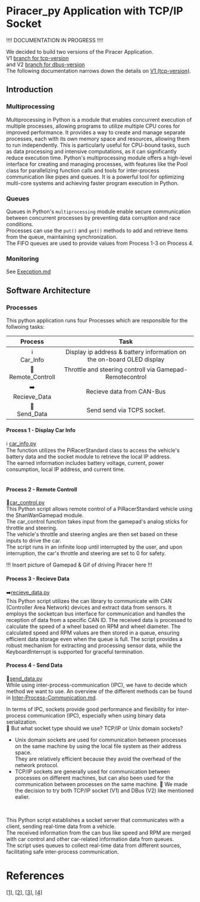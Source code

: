 # Piracer_py Application with TCP/IP Socket

!!!! DOCUMENTATION IN PROGRESS !!!!

We decided to build two versions of the Piracer Application. <br>
V1 [branch for tcp-version](/Shuta-syd/DES02-PiRacer-instrument/tree/tcp-version) <br>  and V2 [branch for dbus-version](/Shuta-syd/DES02-PiRacer-instrument/tree/dbus-version) <br>
The following documentation narrows down the details on [V1 (tcp-version)](/Shuta-syd/DES02-PiRacer-instrument/tree/tcp-version). 

## Introduction
### Multiprocessing
Multiprocessing in Python is a module that enables concurrent execution of multiple processes, allowing programs to utilize multiple CPU cores for improved performance. It provides a way to create and manage separate processes, each with its own memory space and resources, allowing them to run independently. This is particularly useful for CPU-bound tasks, such as data processing and intensive computations, as it can significantly reduce execution time. Python's multiprocessing module offers a high-level interface for creating and managing processes, with features like the Pool class for parallelizing function calls and tools for inter-process communication like pipes and queues. It is a powerful tool for optimizing multi-core systems and achieving faster program execution in Python.

### Queues
Queues in Python's `multiprocessing` module enable secure communication between concurrent processes by preventing data corruption and race conditions. <br>
Processes can use the `put()` and `get()` methods to add and retrieve items from the queue, maintaining synchronization. <br>
The FIFO queues are used to provide values from Process 1-3 on Process 4. <br>

### Monitoring
See [Execption.md](../docs/exception.md) 

## Software Architecture
### Processes
This python application runs four Processes which are responsible for the follwoing tasks: 

|Process			   |Task																	|
|:--------------------:|:----------------------------------------------------------------------:|
| ℹ️ <br>Car_Info		   | Display ip address & battery information on the on-board OLED display	|         
| 🚗 <br> Remote_Controll   | Throttle and steering controll via Gamepad-Remotecontrol    			|
| ➡️ <br> Recieve_Data | Recieve data from CAN-Bus                                   				|
| 📡 <br> Send_Data | Send send via TCPS socket. 				|

#### Process 1 - Display Car Info
ℹ️ [car_info.py](../app/piracer_py/process/car_info.py) <br>
The function utilizes the PiRacerStandard class to access the vehicle's battery data and the socket module to retrieve the local IP address.<br>
The earned information includes battery voltage, current, power consumption, local IP address, and current time. <br>
 <br>

#### Process 2 -  Remote Controll 
🚗[car_control.py](../app/piracer_py/process/car_control.py) <br>
This Python script allows remote control of a PiRacerStandard vehicle using the ShanWanGamepad module. <br>
The car_control function takes input from the gamepad's analog sticks for throttle and steering. <br>
The vehicle's throttle and steering angles are then set based on these inputs to drive the car. <br>
The script runs in an infinite loop until interrupted by the user, and upon interruption, the car's throttle and steering are set to 0 for safety. <br>

!!! Insert picture of Gamepad & Gif of driving Piracer here !!! <br>

#### Process 3 - Recieve Data 
➡️[recieve_data.py](../app/piracer_py/process/recieve_data.py) <br>
This Python script utilizes the can library to communicate with CAN (Controller Area Network) devices and extract data from sensors. It employs the socketcan bus interface for communication and handles the reception of data from a specific CAN ID. The received data is processed to calculate the speed of a wheel based on RPM and wheel diameter. The calculated speed and RPM values are then stored in a queue, ensuring efficient data storage even when the queue is full. The script provides a robust mechanism for extracting and processing sensor data, while the KeyboardInterrupt is supported for graceful termination.

#### Process 4 - Send Data 
📡[send_data.py](../app/piracer_py/process/send_data.py) <br>
While using inter-process-communication (IPC), we have to decide which method we want to use.
An overview of the different methods can be found in [Inter-Process-Communication.md](../docs/Inter-Process-Communication.md). <br>

In terms of IPC, sockets provide good performance and flexibility for inter-process communication (IPC), especially when using binary data serialization. <br>
🤔 But what socket type should we use? TCP/IP or Unix domain sockets? 
- Unix domain sockets are used for communication between processes on the same machine by using the local file system as their address space. <br>
They are relatively efficient because they avoid the overhead of the network protocol.
- TCP/IP sockets are generally used for communication between processes on different machines, but can also been used for the communication between processes on the same machine. 
🤯 We made the decision to try both TCP/IP socket (V1) and DBus (V2) like mentioned ealier. </a>
<br>

This Python script establishes a socket server that communicates with a client, sending real-time data from a vehicle. <br>
The received information from the can bus like speed and RPM are merged with car control and other car-related information data from queues. <br>
The script uses queues to collect real-time data from different sources, facilitating safe inter-process communication. <br>

# References
[[1]](https://docs.python.org/3/library/multiprocessing.html), 
[[2]](https://python-can.readthedocs.io/en/stable/), 
[[3]](https://realpython.com/python-sockets/), 
[[4]](https://docs.python.org/3/library/socket.html)
